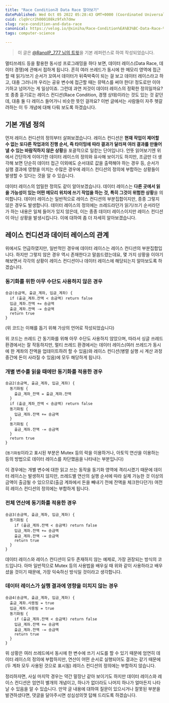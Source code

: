 ```yaml
---
title: "Race Condition과 Data Race 알아보기"
datePublished: Wed Oct 05 2022 05:28:43 GMT+0000 (Coordinated Universal Time)
cuid: clq9rcr2h000108kz9fxh7dmw
slug: race-condition-and-data-race
canonical: https://velog.io/@xiniha/Race-Condition%EA%B3%BC-Data-Race-%EC%95%8C%EC%95%84%EB%B3%B4%EA%B8%B0
tags: computer-science

---
```


> 이 글은 [@RanolP\_777 님의 트윗](https://twitter.com/RanolP_777/status/1574413537187090433)을 기본 레퍼런스로 하여 작성되었습니다.

멀티쓰레드 등을 활용한 동시성 프로그래밍을 하다 보면, 데이터 레이스(Data Race, 데이터 경쟁)에 관해서 접하게 됩니다. 흔히 여러 쓰레드가 동시에 한 메모리 영역에 접근할 때 읽기/쓰기 순서가 꼬여서 데이터가 뒤죽박죽이 되는 걸 보고 데이터 레이스라고 하고, 대충 그러니까 우리는 공유 변수에 접근할 때는 뮤텍스를 써야 한다! 정도로만 이야기하고 넘어가는 게 일상이죠. 그런데 과연 저것이 데이터 레이스의 정확한 정의일까요? 또 종종 듣기로는 레이스 컨디션(Race Condition, 경쟁 상태)이라는 것도 있는 것 같던데, 대충 둘 다 레이스 들어가니 비슷한 뜻인 걸까요? 이번 글에서는 사람들이 자주 헷갈려하는 이 두 개념에 대해 다뤄 보도록 하겠습니다.

## 기본 개념 정의

먼저 레이스 컨디션의 정의부터 살펴보겠습니다. 레이스 컨디션은 **현재 작업이 제어할 수 없는 또다른 작업과의 진행 순서, 즉 타이밍에 따라 결과가 달라져 여러 결과를 만들어낼 수 있는 바람직하지 않은 상황**을 포괄적으로 일컫는 단어입니다. 언뜻 읽어보기엔 위에서 간단하게 이야기한 데이터 레이스의 정의와 유사해 보이기도 하지만, 조금만 더 생각해 보면 단순히 데이터 접근 이외에도 순서대로 값을 출력해야 하는 경우 등, 순서가 실행 결과에 영향을 미치는 수많은 경우에 레이스 컨디션의 정의에 부합하는 상황들이 발생할 수 있다는 것을 알 수 있습니다.

데이터 레이스의 엄밀한 정의도 같이 알아보겠습니다. 데이터 레이스는 **다른 곳에서 읽을 가능성이 있는 어떤 메모리 위치에 쓰기 작업을 하는 것, 특히 그것이 위험한 상황**을 의미합니다. 데이터 레이스는 일반적으로 레이스 컨디션의 부분집합이지만, 종종 그렇지 않은 경우도 발생합니다. 데이터 레이스의 정의에는 쓰레드라던가 읽기/쓰기 순서라던가 하는 내용은 일체 들어가 있지 않은데, 이는 종종 데이터 레이스이지만 레이스 컨디션이 아닌 상황을 발생시킵니다. 이에 대하여 좀 더 자세히 알아보겠습니다.

## 레이스 컨디션과 데이터 레이스의 관계

위에서도 언급하였지만, 일반적인 경우에 데이터 레이스는 레이스 컨디션의 부분집합입니다. 하지만 그렇지 않은 경우 역시 존재한다고 말씀드렸는데요, 몇 가지 상황을 이야기해보면서 각각의 상황이 레이스 컨디션이나 데이터 레이스에 해당되는지 알아보도록 하겠습니다.

### 동기화를 위한 아무 수단도 사용하지 않은 경우

```plaintext
송금(송금액, 출금_계좌, 입금_계좌) {
  if (출금_계좌.잔액 < 송금액) return false
  입금_계좌.잔액 += 송금액
  출금_계좌.잔액 -= 송금액
  return true
}
```

(위 코드는 이해를 돕기 위해 가상의 언어로 작성되었습니다)

위 코드는 쓰레드 간 동기화를 위해 아무 수단도 사용하지 않았으며, 따라서 싱글 쓰레드 환경에서는 잘 작동하지만, 멀티 쓰레드 환경에서는 데이터 레이스(여러 쓰레드가 동시에 한 계좌의 잔액을 업데이트하려 할 수 있음)와 레이스 컨디션(병렬 실행 시 계산 과정 중간에 돈이 사라질 수 있음)에 모두 해당하게 됩니다.

### 개별 변수를 읽을 때에만 동기화를 적용한 경우

```plaintext
송금2(송금액, 출금_계좌, 입금_계좌) {
  동기화됨 {
    출금_계좌_잔액 = 출금_계좌.잔액
  }
  if (출금_계좌_잔액 < 송금액) return false
  동기화됨 {
    입금_계좌.잔액 += 송금액
  }
  동기화됨 {
    출금_계좌.잔액 -= 송금액
  }
  return true
}
```

(`동기화됨`이라고 표시된 부분은 Mutex 등의 락을 이용하거나, 아토믹 연산을 이용하는 등의 방법으로 데이터 레이스를 차단했음을 나타내는 부분입니다)

이 경우에는 개별 변수에 대한 읽고 쓰는 동작을 동기화 영역에 격리시켰기 때문에 데이터 레이스는 발생하지 않지만, 쓰레드별 연산의 실행 순서에 따라 실제 가능한 것 이상의 금액이 출금될 수 있으므로(출금 계좌에서 돈을 빼내기 전에 잔액을 체크한다던가) 여전히 레이스 컨디션의 정의에는 부합하게 됩니다.

### 전체 연산에 동기화를 적용한 경우

```plaintext
송금3(송금액, 출금_계좌, 입금_계좌) {
  동기화됨 {
    if (출금_계좌.잔액 < 송금액) return false
    입금_계좌.잔액 += 송금액
    출금_계좌.잔액 -= 송금액
    return true
  }
}
```

데이터 레이스와 레이스 컨디션이 모두 존재하지 않는 예제로, 가장 권장되는 방식의 코드입니다. 아마 일반적으로 Mutex 등의 사용법을 배우실 때 위와 같이 사용하라고 배우셨을 것이기 때문에, 가장 익숙하신 방식일 것이라고 생각합니다.

### 데이터 레이스가 실행 결과에 영향을 미치지 않는 경우

```plaintext
송금4(송금액, 출금_계좌, 입금_계좌) {
  출금_계좌.사용됨 = true
  입금_계좌.사용됨 = true
  동기화됨 {
    if (출금_계좌.잔액 < 송금액) return false
    입금_계좌.잔액 += 송금액
    출금_계좌.잔액 -= 송금액
    return true
  }
}
```

위 상황은 여러 쓰레드에서 동시에 한 변수에 쓰기 시도를 할 수 있기 때문에 엄연히 데이터 레이스의 정의에 부합하지만, 연산이 어떤 순서로 실행되어도 결과는 같기 때문에 (두 계좌 모두 사용된 것으로 표시됨) 레이스 컨디션의 정의에는 부합하지 않습니다.

정리하자면, 사실 마지막 경우는 약간 말장난 같아 보이기도 하지만 데이터 레이스와 레이스 컨디션은 엄연히 별개의 개념이고, 하나가 없더라도 나머지 하나가 얼마든지 나타날 수 있음을 알 수 있습니다. 만약 글 내용에 대하여 질문이 있으시거나 잘못된 부분을 발견하셨다면, 댓글을 달아주시면 성심성의껏 답해 드리도록 하겠습니다.